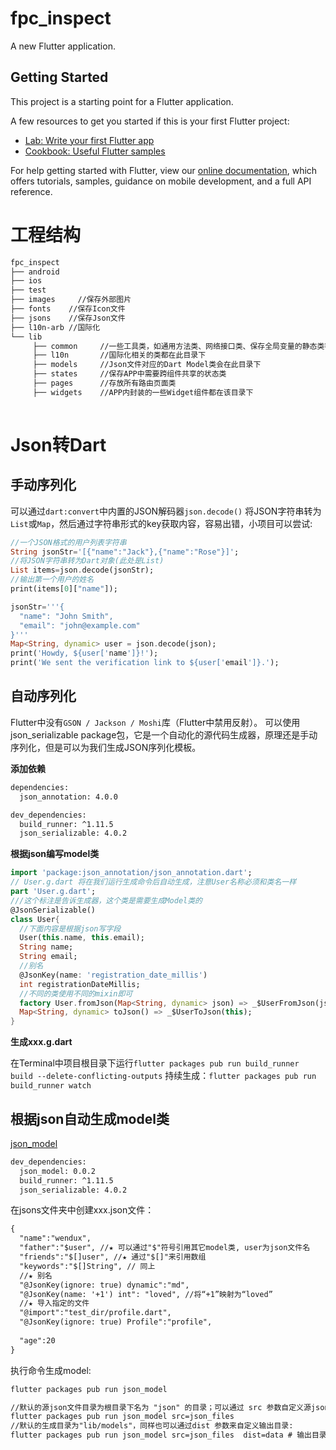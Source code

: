 # fpc_inspect

A new Flutter application.

## Getting Started

This project is a starting point for a Flutter application.

A few resources to get you started if this is your first Flutter project:

- [Lab: Write your first Flutter app](https://flutter.dev/docs/get-started/codelab)
- [Cookbook: Useful Flutter samples](https://flutter.dev/docs/cookbook)

For help getting started with Flutter, view our
[online documentation](https://flutter.dev/docs), which offers tutorials,
samples, guidance on mobile development, and a full API reference.


# 工程结构

```xml
fpc_inspect
├── android
├── ios
├── test
├── images     //保存外部图片
├── fonts    //保存Icon文件
├── jsons    //保存Json文件
├── l10n-arb //国际化
└── lib
     ├── common 	//一些工具类，如通用方法类、网络接口类、保存全局变量的静态类等
     ├── l10n    	//国际化相关的类都在此目录下
     ├── models 	//Json文件对应的Dart Model类会在此目录下
     ├── states 	//保存APP中需要跨组件共享的状态类
     ├── pages 	    //存放所有路由页面类
     ├── widgets    //APP内封装的一些Widget组件都在该目录下
     
```

# Json转Dart

## 手动序列化

可以通过`dart:convert`中内置的JSON解码器`json.decode()` 将JSON字符串转为`List`或`Map`，然后通过字符串形式的key获取内容，容易出错，小项目可以尝试:

```dart
//一个JSON格式的用户列表字符串
String jsonStr='[{"name":"Jack"},{"name":"Rose"}]';
//将JSON字符串转为Dart对象(此处是List)
List items=json.decode(jsonStr);
//输出第一个用户的姓名
print(items[0]["name"]);

jsonStr='''{
  "name": "John Smith",
  "email": "john@example.com"
}'''
Map<String, dynamic> user = json.decode(json);
print('Howdy, ${user['name']}!');
print('We sent the verification link to ${user['email']}.');
```

## 自动序列化

Flutter中没有`GSON / Jackson / Moshi`库（Flutter中禁用反射）。
可以使用json_serializable package包，它是一个自动化的源代码生成器，原理还是手动序列化，但是可以为我们生成JSON序列化模板。

**添加依赖**

```xml
dependencies:
  json_annotation: 4.0.0

dev_dependencies:
  build_runner: ^1.11.5
  json_serializable: 4.0.2
```

**根据json编写model类**

```dart
import 'package:json_annotation/json_annotation.dart';
// User.g.dart 将在我们运行生成命令后自动生成，注意User名称必须和类名一样
part 'User.g.dart';
///这个标注是告诉生成器，这个类是需要生成Model类的
@JsonSerializable()
class User{
  //下面内容是根据json写字段
  User(this.name, this.email);
  String name;
  String email;
  //别名
  @JsonKey(name: 'registration_date_millis')
  int registrationDateMillis;
  //不同的类使用不同的mixin即可
  factory User.fromJson(Map<String, dynamic> json) => _$UserFromJson(json);
  Map<String, dynamic> toJson() => _$UserToJson(this);
}
```

**生成xxx.g.dart**

在Terminal中项目根目录下运行`flutter packages pub run build_runner build --delete-conflicting-outputs`
持续生成：`flutter packages pub run build_runner watch`

## 根据json自动生成model类

[json_model](https://github.com/flutterchina/json_model/blob/master/README-ZH.md)

```xml
dev_dependencies: 
  json_model: 0.0.2
  build_runner: ^1.11.5
  json_serializable: 4.0.2
```

在jsons文件夹中创建xxx.json文件：
```xml
{
  "name":"wendux",
  "father":"$user", //★ 可以通过"$"符号引用其它model类, user为json文件名
  "friends":"$[]user", //★ 通过"$[]"来引用数组
  "keywords":"$[]String", // 同上
  //★ 别名
  "@JsonKey(ignore: true) dynamic":"md",
  "@JsonKey(name: '+1') int": "loved", //将“+1”映射为“loved”
  //★ 导入指定的文件
  "@import":"test_dir/profile.dart",
  "@JsonKey(ignore: true) Profile":"profile",
  
  "age":20
}
```

执行命令生成model:
```xml
flutter packages pub run json_model

//默认的源json文件目录为根目录下名为 "json" 的目录；可以通过 src 参数自定义源json文件目录，例如:
flutter packages pub run json_model src=json_files 
//默认的生成目录为"lib/models"，同样也可以通过dist 参数来自定义输出目录:
flutter packages pub run json_model src=json_files  dist=data # 输出目录为 lib/data
```
